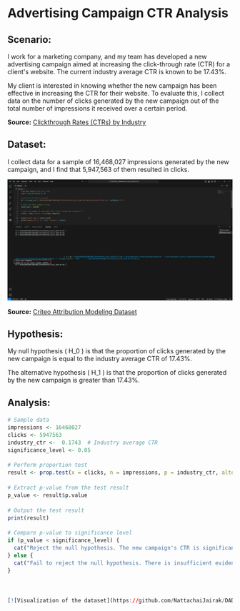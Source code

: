 # Advertising Campaign CTR Analysis

## Scenario:
I work for a marketing company, and my team has developed a new advertising campaign aimed at increasing the click-through rate (CTR) for a client's website. The current industry average CTR is known to be 17.43%.

My client is interested in knowing whether the new campaign has been effective in increasing the CTR for their website. To evaluate this, I collect data on the number of clicks generated by the new campaign out of the total number of impressions it received over a certain period.

**Source:** [Clickthrough Rates (CTRs) by Industry](https://firstpagesage.com/reports/clickthrough-rates-ctrs-by-industry/)

## Dataset:
I collect data for a sample of 16,468,027 impressions generated by the new campaign, and I find that 5,947,563 of them resulted in clicks.

![Visualization of the dataset](https://github.com/NattachaiJairak/DADS5001_AFTER_MIDTERM/blob/main/Visual%20Studio%20Code.png)

**Source:** [Criteo Attribution Modeling Dataset](https://www.kaggle.com/datasets/sharatsachin/criteo-attribution-modeling/data)

## Hypothesis:
My null hypothesis \( H_0 \) is that the proportion of clicks generated by the new campaign is equal to the industry average CTR of 17.43%.

The alternative hypothesis \( H_1 \) is that the proportion of clicks generated by the new campaign is greater than 17.43%.
## Analysis:
```R
# Sample data
impressions <- 16468027
clicks <- 5947563
industry_ctr <-  0.1743  # Industry average CTR
significance_level <- 0.05

# Perform proportion test
result <- prop.test(x = clicks, n = impressions, p = industry_ctr, alternative = "greater")

# Extract p-value from the test result
p_value <- result$p.value

# Output the test result
print(result)

# Compare p-value to significance level
if (p_value < significance_level) {
  cat("Reject the null hypothesis. The new campaign's CTR is significantly different from the industry average.\n")
} else {
  cat("Fail to reject the null hypothesis. There is insufficient evidence to conclude that the new campaign's CTR is significantly different from the industry average.\n")
}



[![Visualization of the dataset](https://github.com/NattachaiJairak/DADS5001_AFTER_MIDTERM/blob/main/2024-04-20%2018_57_57-RStudio.png)](https://github.com/NattachaiJairak/DADS5001_AFTER_MIDTERM/blob/main/2024-04-20%2018_57_57-RStudio.png)

